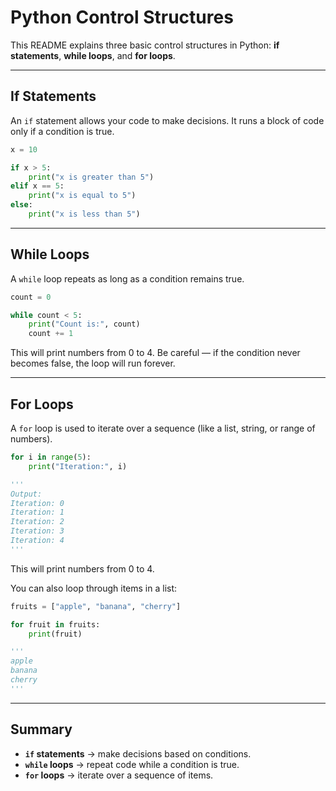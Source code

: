# Python Control Structures

This README explains three basic control structures in Python: **if statements**, **while loops**, and **for loops**.

---

## If Statements

An `if` statement allows your code to make decisions. It runs a block of code only if a condition is true.

```python
x = 10

if x > 5:
    print("x is greater than 5")
elif x == 5:
    print("x is equal to 5")
else:
    print("x is less than 5")
```

---

## While Loops

A `while` loop repeats as long as a condition remains true.

```python
count = 0

while count < 5:
    print("Count is:", count)
    count += 1
```

This will print numbers from 0 to 4. Be careful — if the condition never becomes false, the loop will run forever.

---

## For Loops

A `for` loop is used to iterate over a sequence (like a list, string, or range of numbers).

```python
for i in range(5):
    print("Iteration:", i)

'''
Output:
Iteration: 0
Iteration: 1
Iteration: 2
Iteration: 3
Iteration: 4
'''
```

This will print numbers from 0 to 4.

You can also loop through items in a list:

```python
fruits = ["apple", "banana", "cherry"]

for fruit in fruits:
    print(fruit)

'''
apple
banana
cherry
'''
```

---

## Summary

* **`if` statements** → make decisions based on conditions.
* **`while` loops** → repeat code while a condition is true.
* **`for` loops** → iterate over a sequence of items.
